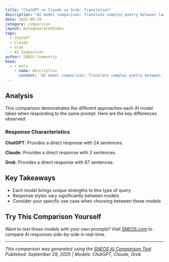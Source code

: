 ```yaml
---
title: "ChatGPT vs Claude vs Grok: Translation"
description: "AI model comparison: Translate complex poetry between languages - which AI preserves meaning best?..."
date: 2025-09-29
category: comparison
layout: AutogeneratedIndex
tags:
  - ChatGPT
  - Claude
  - Grok
  - AI Comparison
author: SNEOS Community
head:
  - - meta
    - name: description
      content: "AI model comparison: Translate complex poetry between languages - which AI preserves meaning best?..."
---
```


<ChatComparison
  title="ChatGPT vs Claude vs Grok: Translation"
  prompt="Translate complex poetry between languages - which AI preserves meaning best?"
  :responses='{
    "ChatGPT": "When it comes to translating complex poetry between languages, preserving meaning, nuance, tone, and stylistic elements is extremely challenging. Several AI translation models and tools exist, but their effectiveness varies:\n\n1. **DeepL**  \n   - **Strengths:** Known for producing more natural and fluid translations compared to many competitors, DeepL often preserves contextual meaning well.  \n   - **Limitations:** While excellent for prose, it can struggle with metaphor, rhythm, and poetic devices.\n\n2. **Google Translate**  \n   - **Strengths:** Supports many languages and uses powerful neural network models.  \n   - **Limitations:** Tends to prioritize literal meaning and may lose poetic nuance or style.\n\n3. **OpenAI GPT-based models (e.g., ChatGPT)**  \n   - **Strengths:** Can interpret and rephrase poetry creatively, taking into account style, tone, and metaphor; you can prompt it specifically to generate poetic translations.  \n   - **Limitations:** May produce less literal translations and might introduce some interpretation or creative additions.\n\n4. **Microsoft Translator**  \n   - Similar strengths and limitations to Google Translate, with ongoing improvements.\n\n---\n\n**Best practices for poetry translation with AI:**\n\n- **Human-AI collaboration:** Often the best results come from using AI as a first draft or aid, with human poets or translators refining the output to preserve artistic qualities.  \n- **Custom prompting:** For models like GPT, providing context and instructions (e.g., \u201CTranslate this poem into French preserving rhyme and meter\u201D) helps improve quality.  \n- **Multiple iterations:** Generating several variants and choosing the best parts can help.\n\n---\n\n**Summary:**  \nIf your goal is to preserve meaning *and* poetic qualities, GPT-based models with careful prompting generally outperform standard machine translation engines. However, no AI yet fully matches skilled human translators in capturing complex poetry\u2019s depth. For pure meaning preservation without stylistic nuance, DeepL and Google Translate are solid choices.\n\nIf you want, I can demonstrate a sample poetry translation using a GPT model. Would you like me to try?",
    "Claude": "Invalid API source. Please specify \u0027openai\u0027, \u0027anthropic\u0027, \u0027gemini\u0027, \u0027gemini-grounding\u0027, \u0027deepseek\u0027, \u0027grok\u0027, \u0027grok-live\u0027, or \u0027mistral\u0027.",
    "Grok": "Translating complex poetry between languages is a nuanced task that requires not only linguistic accuracy but also the preservation of cultural references, emotional tone, rhythm, and stylistic elements. Different AI models handle this with varying degrees of success, depending on their design, training data, and ability to grasp context and creativity. Here\u0027s an analysis of how some prominent AI models fare in this domain, based on their strengths and limitations as of late 2023:\n\n### 1. Google Translate\n   - **Strengths**: Widely accessible, supports many languages, and has improved over the years with neural machine translation (NMT). It can handle basic poetic structures and literal meanings.\n   - **Weaknesses**: Struggles with figurative language, idioms, and cultural nuances. Poetry often loses its rhythm, rhyme, and emotional depth. It tends to prioritize literal translation over artistic intent.\n   - **Best for**: Quick, rough translations of straightforward poetry or as a starting point for human refinement.\n   - **Preservation of Meaning**: Poor to moderate. Complex metaphors and stylistic elements are often lost.\n\n### 2. DeepL\n   - **Strengths**: Known for producing more natural and context-aware translations compared to Google Translate, especially for European languages. It sometimes captures tone and intent better in poetic lines.\n   - **Weaknesses**: Limited language support compared to Google Translate. It still struggles with highly abstract or culturally specific imagery in poetry, and maintaining meter or rhyme is inconsistent.\n   - **Best for**: Translations between European languages where tone and fluency are priorities.\n   - **Preservation of Meaning**: Moderate. Better than Google Translate for nuance, but not ideal for complex poetry without human editing.\n\n### 3. OpenAI\u0027s ChatGPT (GPT-4 or later versions)\n   - **Strengths**: Excels at understanding context, cultural references, and emotional undertones due to its training on vast amounts of diverse text. It can adapt translations to preserve intent and even attempt to mimic poetic forms (e.g., maintaining rhyme or meter if instructed). You can provide specific guidance (e.g., \u0022preserve the melancholic tone\u0022 or \u0022keep the iambic pentameter\u0022) for better results.\n   - **Weaknesses**: Not specifically designed for translation, so it may introduce creative liberties that deviate from the original text. Less consistent with rare languages or highly specialized poetic traditions. Results depend heavily on prompt quality.\n   - **Best for**: Complex poetry where emotional depth and stylistic intent are crucial, especially with detailed user input.\n   - **Preservation of Meaning**: Good to very good. It often captures the spirit of the poem better than rule-based or statistical models, though it may require tweaking.\n\n### 4. Microsoft Translator\n   - **Strengths**: Supports a wide range of languages and uses NMT for better fluency than older systems. It can handle some poetic elements in widely spoken languages.\n   - **Weaknesses**: Similar to Google Translate, it often misses deeper meanings, metaphors, and cultural context. Poetic form is frequently ignored.\n   - **Best for**: Basic translations or less complex poems.\n   - **Preservation of Meaning**: Poor to moderate. Not ideal for intricate poetry.\n\n### 5. Anthropic\u0027s Claude\n   - **Strengths**: Like ChatGPT, Claude is adept at contextual understanding and can handle nuanced language. It\u2019s particularly good at maintaining a conversational or literary tone and can be guided to focus on specific aspects of poetry (e.g., imagery or emotion). It often produces thoughtful translations with an emphasis on coherence.\n   - **Weaknesses**: Not primarily a translation tool, so it might lack the linguistic precision of dedicated systems. Its performance can vary with less common languages, and it may prioritize readability over strict fidelity to form.\n   - **Best for**: Poetry where meaning and tone take precedence over exact structural fidelity.\n   - **Preservation of Meaning**: Good. Comparable to ChatGPT, though it may be slightly less creative in adapting poetic forms.\n\n### 6. Specialized Translation Tools (e.g., Reverso Context, SDL Trados with human input)\n   - **Strengths**: Some tools are designed for literary translation and can be customized or paired with human expertise. Reverso Context, for instance, provides examples of usage that can help with idiomatic expressions in poetry.\n   - **Weaknesses**: Often lack the standalone capability to handle poetry without significant human intervention. Not fully AI-driven in the creative sense.\n   - **Best for**: Collaborative efforts where AI assists a human translator.\n   - **Preservation of Meaning**: Varies widely, but can be high with human oversight.\n\n### Key Factors in Choosing an AI for Poetry Translation\n- **Complexity of the Poem**: For intricate poetry with layered metaphors, cultural references, or specific forms (e.g., sonnets, haikus), conversational AIs like ChatGPT or Claude perform best due to their contextual awareness.\n- **Language Pair**: Some tools (e.g., DeepL) excel with certain language pairs (like English to German), while others (e.g., Google Translate) offer broader coverage but less depth.\n- **User Input**: Models like ChatGPT and Claude allow for detailed prompts, enabling users to specify how much they want to preserve (e.g., literal meaning vs. emotional tone vs. rhyme scheme).\n- **Need for Human Editing**: No AI can fully replicate the human sensitivity required for perfect poetic translation. Even the best AI outputs should ideally be reviewed by a bilingual poet or translator.\n\n### Recommendation: ChatGPT or Claude\nFor preserving meaning in complex poetry, **ChatGPT (GPT-4 or later)** and **Claude** stand out. They balance linguistic accuracy with an understanding of poetic intent, especially when given clear instructions. For example, you might prompt ChatGPT with: \u0022Translate this poem from Spanish to English, preserving the melancholic tone and attempting to maintain the original rhyme scheme.\u0022 Both models can also explain their choices if asked, which helps in refining the translation.\n\n### Practical Tip\nIf possible, use a two-step process: First, get a raw translation from a tool like DeepL or Google Translate for literal accuracy, then feed it into ChatGPT or Claude with a request to refine it for poetic style and meaning. Finally, consult a human translator familiar with the cultural context of both languages for the best result.\n\n### Caveat\nAI translation of poetry is inherently limited. Poetry often relies on untranslatable wordplay, historical context, or sound patterns (e.g., alliteration) that no model can fully replicate. Even the best AI serves as a tool rather than a replacement for human creativity and cultural insight."
  }'
  published-date="16:28"
/>

## Analysis

This comparison demonstrates the different approaches each AI model takes when responding to the same prompt. Here are the key differences observed:

### Response Characteristics

**ChatGPT**: Provides a direct response with 24 sentences. 

**Claude**: Provides a direct response with 2 sentences. 

**Grok**: Provides a direct response with 87 sentences. 

## Key Takeaways

- Each model brings unique strengths to this type of query
- Response styles vary significantly between models
- Consider your specific use case when choosing between these models

## Try This Comparison Yourself

Want to test these models with your own prompts? Visit [SNEOS.com](https://sneos.com) to compare AI responses side-by-side in real-time.

---

*This comparison was generated using the [SNEOS AI Comparison Tool](https://sneos.com)*
*Published: September 29, 2025 | Models: ChatGPT, Claude, Grok*
